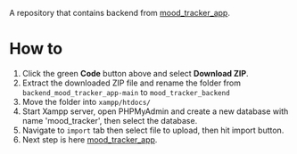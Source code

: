 A repository that contains backend from [mood_tracker_app](https://github.com/nokyalr/mood_tracker_app).

# How to

1. Click the green **Code** button above and select **Download ZIP**.
2. Extract the downloaded ZIP file and rename the folder from `backend_mood_tracker_app-main` to `mood_tracker_backend`
3. Move the folder into `xampp/htdocs/`
4. Start Xampp server, open PHPMyAdmin and create a new database with name 'mood_tracker', then select the database.
5. Navigate to `import` tab then select file to upload, then hit import button.
6. Next step is here [mood_tracker_app](https://github.com/nokyalr/mood_tracker_app).
